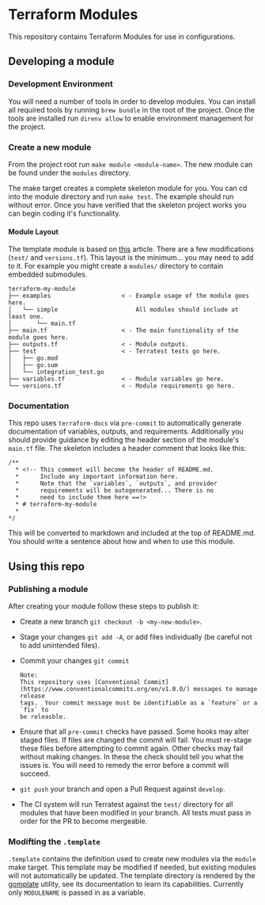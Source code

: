 # Terraform Modules

This repository contains Terraform Modules for use in configurations.

## Developing a module

### Development Environment

You will need a number of tools in order to develop modules.  You can install
all required tools by running `brew bundle` in the root of the project.  Once
the tools are installed run `direnv allow` to enable environment management for
the project.

### Create a new module

From the project root run `make module <module-name>`. The new module
 can be found under the `modules` directory.

The make target creates a complete skeleton module for you.  You can cd into
the module directory and run `make test`. The example should run without error.
Once you have verified that the skeleton project works you can begin coding
it's functionality.

#### Module Layout

The template module is based on
[this](https://www.terraform.io/language/modules/develop/structure) article.
There are a few modifications (`test/` and `versions.tf`).  This layout is the
minimum... you may need to add to it.  For example you might create a
`modules/` directory to contain embedded submodules.

```text
terraform-my-module
├── examples                    < - Example usage of the module goes here.
│   └── simple                      All modules should include at least one.
│       └── main.tf
├── main.tf                     < - The main functionality of the module goes here.
├── outputs.tf                  < - Module outputs.
├── test                        < - Terratest tests go here.
│   ├── go.mod
│   ├── go.sum
│   └── integration_test.go
├── variables.tf                < - Module variables go here.
└── versions.tf                 < - Module requirements go here.
```

### Documentation

This repo uses `terraform-docs` via `pre-commit` to automatically generate
documentation of variables, outputs, and requirements.  Additionally you should
provide guidance by editing the header section of the module's `main.tf` file.
The skeleton includes a header comment that looks like this:

```text
/**
  * <!-- This comment will become the header of README.md.
  *      Include any important information here.
  *      Note that the `variables`, `outputs`, and provider
  *      requirements will be autogenerated... There is no
  *      need to include them here ==!>
  * # terraform-my-module
  *
*/
```

This will be converted to markdown and included at the top of README.md. You
should write a sentence about how and when to use this module.

## Using this repo

### Publishing a module

After creating your module follow these steps to publish it:

* Create a new branch `git checkout -b <my-new-module>`.
* Stage your changes `git add -A`, or add files individually (be careful not
  to add unintended files).
* Commit your changes `git commit`

  ```text
  Note:
  This repository uses [Conventional Commit]
  (https://www.conventionalcommits.org/en/v1.0.0/) messages to manage release
  tags.  Your commit message must be identifiable as a `feature` or a `fix` to
  be releasble.
  ```

* Ensure that all `pre-commit` checks have passed.  Some hooks may alter
  staged files.  If files are changed the commit will fail.  You must re-stage
  these files before attempting to commit again. Other checks may fail without
  making changes.  In these the check should tell you what the issues is. You
  will need to remedy the error before a commit will succeed.
* `git push` your branch and open a Pull Request against `develop`.
* The CI system will run Terratest against the `test/` directory for all
  modules that have been modified in your branch.  All tests must pass in order
  for the PR to become mergeable.

### Modifting the `.template`

`.template` contains the definition used to create new modules via the `module`
make target.  This template may be modified if needed, but existing modules
will not automatically be updated.  The template directory is rendered by the
[gomplate](https://docs.gomplate.ca/) utility, see its documentation to learn
its capabilities.  Currently only `MODULENAME` is passed in as a variable.

